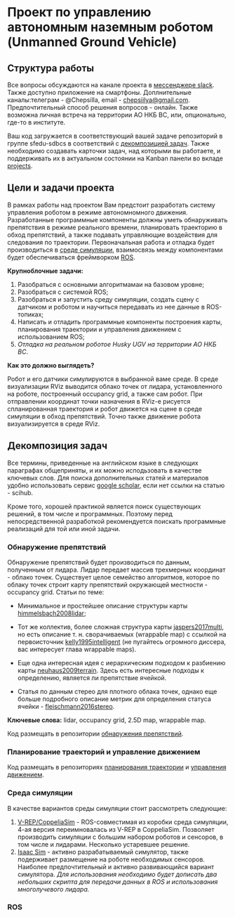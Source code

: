 # Проект по управлению автономным наземным роботом (Unmanned Ground Vehicle)

## Структура работы

Все вопросы обсуждаются на канале проекта в [мессенджере slack](sfeduugvteam.slack.com). Также доступно приложение на смартфоны. Доплнительные каналы:телеграм - @Chepsilla, email - chepsiilya@gmail.com. Предпочтительный способ решения вопросов - онлайн. Также возможна личная встреча на территории АО НКБ ВС, или, опционально, где-то в институте.

Ваш код загружается в соответствующий вашей задаче репозиторий в группе sfedu-sdbcs в соответствий с [декомпозицией задач](#декомпозиция-задач). 
Также необходимо создавать карточки задач, над которыми вы работаете, и поддерживать их в актуальном состоянии на Kanban панели во  вкладе [projects](https://github.com/orgs/sfedu-sdbcs/projects/1).

## Цели и задачи проекта

В рамках работы над проектом Вам предстоит разработать систему управления роботом в режиме автономномного движения. Разработанные программные компоненты должны уметь обнаруживать препятствия в режиме реального времени, планировать траекторию в обход препятствий, а также подавать управляющие воздействия для следования по траектории. Первоначальная работа и отладка будет производиться в [среде симуляции](#среда-симуляции), взаимосвязь между компонентами будет обеспечиваться фреймворком [ROS](#ros).

**Крупноблочные задачи:**

1. Разобраться с основными алгоритмамаи на базовом уровне;
2. Разобраться с системой ROS;
3. Разобраться и запустить среду симуляции, создать сцену с датчиком и роботом и научиться передавать из нее данные в ROS-топиках;
4. Написать и отладить программные компоненты построения карты, планирования траектории и управления движением с использованием ROS;
5. *Отладка на реальном роботое Husky UGV на территории АО НКБ ВС*.

**Как это должно выглядеть?**

Робот и его датчики симулируются в выбранной ваме среде. В среде визуализации RViz выводится облако точек от лидара, установленного на роботе, построенный occupancy grid, а также сам робот. При отправлении координат точки назначения в RViz-е рисуется спланированная траектория и робот движется на сцене в среде симуляции в обход препятствий. Точно также движение робота визуализируется в среде RViz.

## Декомпозиция задач

Все термины, приведенные на английском языке в следующих параграфах общеприняты, и их можно исподьзовать в качестве ключевых слов. Для поиска дополнительных статей и материалов удобно использовать сервис [google scholar](https://scholar.google.com/), если нет ссылки на статью - scihub. 

Кроме того, хорошей практикой является поиск существующих решений, в том числе и программных. Поэтому перед непосредственной разработкой рекомендуется поискать программные реализаций для той или иной задачи.

### Обнаружение препятствий

Обнаружение препятствий будет производиться по данным, полученным от лидара. Лидар передает массив трехмерных координат - облако точек. Существует целое семейство алгоритмов, которое по облаку точек строит карту препятствий окружающей местности - occupancy grid. Статьи по теме:

* Минимальное и простейшее описание структуры карты [himmelsbach2008lidar](https://www.researchgate.net/profile/Thorsten_Luettel/publication/229018428_LIDAR-based_3D_object_perception/links/56ab282f08aed814bde7ac1f/LIDAR-based-3D-object-perception.pdf);

* Тот же коллектив, более сложная структура карты [jaspers2017multi](https://sci-hub.si/10.1109/ivs.2017.7995863), но есть описание т. н. сворачиваемых (wrappable map) с ссылкой на первоисточник [kelly1995intelligent](https://www.ri.cmu.edu/pub_files/pub1/kelly_alonzo_1995_1/kelly_alonzo_1995_1.pdf) (не пугайтесь огромного диссера, вас интересует глава wrappable maps).

* Еще одна интересная идея с иерархическим подходом к разбиению карты [neuhaus2009terrain](http://citeseerx.ist.psu.edu/viewdoc/download?doi=10.1.1.953.3539&rep=rep1&type=pdf). Здесь есть интересные подходы к определению, является ли препятствие ячейкой.

* Статья по данным стерео для плотного облака точек, однако еще больше подробного описание метрик для определения статуса ячейки -  [fleischmann2016stereo](http://www.fsr.utias.utoronto.ca/submissions/FSR_2015_submission_17.pdf).

**Ключевые слова:** lidar, occupancy grid, 2.5D map, wrappable map.

Код размещать в репозитории [обнаружения препятствий](https://github.com/sfedu-sdbcs/obstacle_detection).

### Планирование траекторий и управление движением

Код размещать в репозиториях [планирования траектории](https://github.com/sfedu-sdbcs/planning) и [управления движением](https://github.com/sfedu-sdbcs/control).

### Среда симуляции

В качестве вариантов среды симуляции стоит рассмотреть следующие:

1. [V-REP/CoppeliaSim](http://www.coppeliarobotics.com/downloads) - ROS-совместимая из коробки среда симуляции, 4-ая версия переимновалась из V-REP в CoppeliaSim. Позволяет производить симуляции с большим набором роботов и сенсоров, в том числе и лидарами. Несколько устаревшее решение.
2. [Isaac Sim](https://developer.nvidia.com/isaac-sim) - активно разрабатываемый симулятор, также подерживает размещение на роботе необходимых сенсоров. Наиболее предпочтительный и активно развивающийся вариант симулятора. *Для использования необходимо будет дописать два небольших скрипта для передачи данных в ROS и использования многолучевого лидара.* 

### ROS
